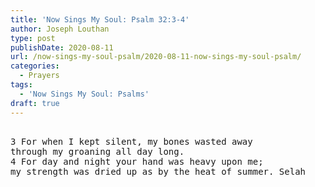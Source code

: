 ```yaml
---
title: 'Now Sings My Soul: Psalm 32:3-4'
author: Joseph Louthan
type: post
publishDate: 2020-08-11
url: /now-sings-my-soul-psalm/2020-08-11-now-sings-my-soul-psalm/
categories:
  - Prayers
tags:
  - 'Now Sings My Soul: Psalms'
draft: true
---
```

<pre>
<div style="font-variant: small-caps;"></div>
3 For when I kept silent, my bones wasted away 
through my groaning all day long. 
4 For day and night your hand was heavy upon me; 
my strength was dried up as by the heat of summer. Selah 
</pre>

